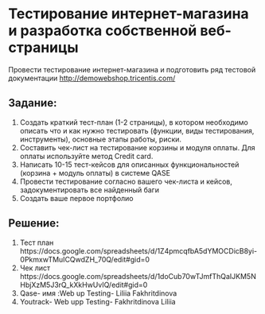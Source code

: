 # Тестирование интернет-магазина и разработка собственной веб-страницы

Провести тестирование интернет-магазина и подготовить ряд тестовой документации http://demowebshop.tricentis.com/

## Задание:
<ol> 
<li> Создать краткий тест-план (1-2 страницы), в котором необходимо описать что и как нужно тестировать (функции, виды тестирования, инструменты), основные этапы работы, риски.</li>
 <li>Составить чек-лист на тестирование корзины и модуля оплаты. Для оплаты используйте метод Credit card.</li>
 <li>Написать 10-15 тест-кейсов для описанных функциональностей (корзина + модуль оплаты) в системе QASE</li>
 <li>Провести тестирование согласно вашего чек-листа и кейсов, задокументировать все найденный баги</li>
 <li>Создать ваше первое портфолио</li>
</ol>

## Решение:
<ol>
 <li> Тест план https://docs.google.com/spreadsheets/d/1Z4pmcqfbA5dYMOCDicB8yi-0PkmxwTMuICQwdZH_70Q/edit#gid=0</li>
 <li>Чек лист https://docs.google.com/spreadsheets/d/1doCub70wTJmfThQaIJKM5NHbjXzM5J3rQ_kXkHwUvIQ/edit#gid=0</li>
 <li>Qase- имя :Web up Testing- Liliia Fakhritdinova </li>
 <li>Youtrack- Web upp Testing- Fakhritdinova Liliia </li>
 </ol>

